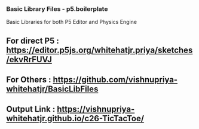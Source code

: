 ### Basic Library Files - p5.boilerplate
Basic Libraries for both P5 Editor and Physics Engine

## For direct P5 : https://editor.p5js.org/whitehatjr.priya/sketches/ekvRrFUVJ
## For Others : https://github.com/vishnupriya-whitehatjr/BasicLibFiles

## Output Link : https://vishnupriya-whitehatjr.github.io/c26-TicTacToe/
